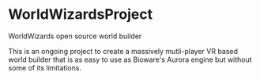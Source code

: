 # WorldWizardsProject
WorldWizards open source world builder

This is an ongoing project to create a massively mutli-player VR based world builder that is as easy to use as Bioware's Aurora engine but without some of its limitations.
